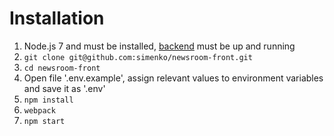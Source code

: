 # Installation

1. Node.js 7 and must be installed, [backend](https://github.com/simenko/newsroom-back) must be up and running
2. `git clone git@github.com:simenko/newsroom-front.git`
3. `cd newsroom-front`
4. Open file '.env.example', assign relevant values to environment variables and save it as '.env'
5. `npm install`
6. `webpack`
7. `npm start`
